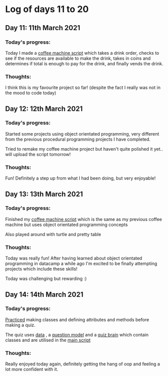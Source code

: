 # Log of days 11 to 20

## Day 11: 11th March 2021

### Today's progress:

Today I made a [coffee machine script](https://github.com/blain1995/100DaysOfCode/blob/main/scripts/days11to20/day11/day11_coffee.py) which takes a drink order, checks to see if the resources are available to make the drink, takes in coins and determines if total is enough to pay for the drink, and finally vends the drink.

### Thoughts:

I think this is my favourite project so far!
(despite the fact I really was not in the mood to code today)

## Day 12: 12th March 2021

### Today's progress:

Started some projects using object orientated programming, very different from the previous procedural programming projects I have completed.

Tried to remake my coffee machine project but haven't quite polished it yet.. will upload the script tomorrow!

### Thoughts:

Fun! Definitely a step up from what I had been doing, but very enjoyable!

## Day 13: 13th March 2021

### Today's progress:

Finished my [coffee machine script](https://github.com/blain1995/100DaysOfCode/blob/main/scripts/days11to20/day12/day12_OOPcoffee.py) which is the same as my previous coffee machine but uses object orientated programming concepts

Also played around with turtle and pretty table

### Thoughts:

Today was really fun! After having learned about object orientated programming in datacamp a while ago I'm excited to be finally attempting projects which include these skills!

Today was challenging but rewarding :)

## Day 14: 14th March 2021

### Today's progress:

[Practiced](https://github.com/blain1995/100DaysOfCode/blob/main/scripts/days11to20/day14/day14_oop_test.py) making classes and defining attributes and methods before making a quiz.

The quiz uses [data](https://github.com/blain1995/100DaysOfCode/blob/main/scripts/days11to20/day14/data.py) , a [question model](https://github.com/blain1995/100DaysOfCode/blob/main/scripts/days11to20/day14/question_model.py) and a [quiz brain](https://github.com/blain1995/100DaysOfCode/blob/main/scripts/days11to20/day14/quiz_brain.py) which contain classes and are utilised in the [main script](https://github.com/blain1995/100DaysOfCode/blob/main/scripts/days11to20/day14/main.py)

### Thoughts:

Really enjoyed today again, definitely getting the hang of oop and feeling a lot more confident with it. 
